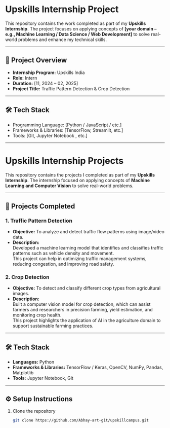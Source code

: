 # Upskills Internship Project

This repository contains the work completed as part of my **Upskills Internship**. The project focuses on applying concepts of **[your domain – e.g., Machine Learning / Data Science / Web Development]** to solve real-world problems and enhance my technical skills.  

---

## 🚀 Project Overview
- **Internship Program:** Upskills India 
- **Role:** Intern  
- **Duration:** [11, 2024 – 02, 2025]  
- **Project Title:** Traffic Pattern Detection &  Crop Detection
---

## 🛠️ Tech Stack
- Programming Language: [Python / JavaScript / etc.]  
- Frameworks & Libraries: [TensorFlow, Streamlit, etc.]  
- Tools: [Git, Jupyter Notebook , etc.]
  
---

# Upskills Internship Projects

This repository contains the projects I completed as part of my **Upskills Internship**. The internship focused on applying concepts of **Machine Learning and Computer Vision** to solve real-world problems.  

---

## 🚀 Projects Completed

### 1. Traffic Pattern Detection
- **Objective:** To analyze and detect traffic flow patterns using image/video data.  
- **Description:**  
  Developed a machine learning model that identifies and classifies traffic patterns such as vehicle density and movement.  
  This project can help in optimizing traffic management systems, reducing congestion, and improving road safety.  

### 2. Crop Detection
- **Objective:** To detect and classify different crop types from agricultural images.  
- **Description:**  
  Built a computer vision model for crop detection, which can assist farmers and researchers in precision farming, yield estimation, and monitoring crop health.  
  This project highlights the application of AI in the agriculture domain to support sustainable farming practices.  

---

## 🛠️ Tech Stack
- **Languages:** Python  
- **Frameworks & Libraries:** TensorFlow / Keras, OpenCV, NumPy, Pandas, Matplotlib  
- **Tools:** Jupyter Notebook, Git  

---

## ⚙️ Setup Instructions
1. Clone the repository  
   ```bash
   git clone https://github.com/Abhay-art-git/upskillcampus.git





